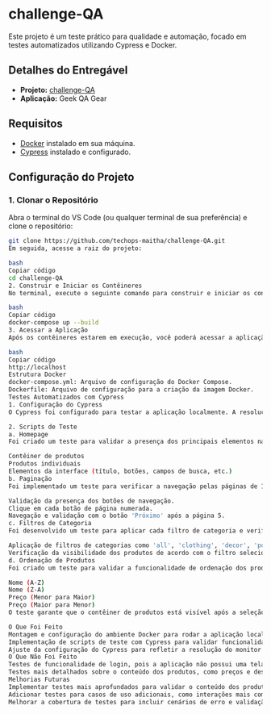 # challenge-QA

Este projeto é um teste prático para qualidade e automação, focado em testes automatizados utilizando Cypress e Docker.

## Detalhes do Entregável

- **Projeto:** [challenge-QA](https://qa-automacao.atlassian.net)
- **Aplicação:** Geek QA Gear

## Requisitos

- [Docker](https://www.docker.com/products/docker-desktop) instalado em sua máquina.
- [Cypress](https://www.cypress.io/) instalado e configurado.

## Configuração do Projeto

### 1. Clonar o Repositório

Abra o terminal do VS Code (ou qualquer terminal de sua preferência) e clone o repositório:

```bash
git clone https://github.com/techops-maitha/challenge-QA.git
Em seguida, acesse a raiz do projeto:

bash
Copiar código
cd challenge-QA
2. Construir e Iniciar os Contêineres
No terminal, execute o seguinte comando para construir e iniciar os contêineres:

bash
Copiar código
docker-compose up --build
3. Acessar a Aplicação
Após os contêineres estarem em execução, você poderá acessar a aplicação em seu navegador, através do endereço:

bash
Copiar código
http://localhost
Estrutura Docker
docker-compose.yml: Arquivo de configuração do Docker Compose.
Dockerfile: Arquivo de configuração para a criação da imagem Docker.
Testes Automatizados com Cypress
1. Configuração do Cypress
O Cypress foi configurado para testar a aplicação localmente. A resolução da tela foi ajustada para 2560x1080 para refletir o monitor ultrawide.

2. Scripts de Teste
a. Homepage
Foi criado um teste para validar a presença dos principais elementos na homepage da aplicação, incluindo:

Contêiner de produtos
Produtos individuais
Elementos da interface (título, botões, campos de busca, etc.)
b. Paginação
Foi implementado um teste para verificar a navegação pelas páginas de 1 a 10. O script inclui:

Validação da presença dos botões de navegação.
Clique em cada botão de página numerada.
Navegação e validação com o botão 'Próximo' após a página 5.
c. Filtros de Categoria
Foi desenvolvido um teste para aplicar cada filtro de categoria e verificar a presença dos produtos esperados. O script cobre:

Aplicação de filtros de categorias como 'all', 'clothing', 'decor', 'posters', entre outros.
Verificação da visibilidade dos produtos de acordo com o filtro selecionado.
d. Ordenação de Produtos
Foi criado um teste para validar a funcionalidade de ordenação dos produtos com as opções disponíveis:

Nome (A-Z)
Nome (Z-A)
Preço (Menor para Maior)
Preço (Maior para Menor)
O teste garante que o contêiner de produtos está visível após a seleção de cada opção de ordenação.

O Que Foi Feito
Montagem e configuração do ambiente Docker para rodar a aplicação localmente.
Implementação de scripts de teste com Cypress para validar funcionalidades principais da aplicação.
Ajuste da configuração do Cypress para refletir a resolução do monitor ultrawide e garantir a visualização completa.
O Que Não Foi Feito
Testes de funcionalidade de login, pois a aplicação não possui uma tela de login.
Testes mais detalhados sobre o conteúdo dos produtos, como preços e descrições, devido ao foco em presença e navegação.
Melhorias Futuras
Implementar testes mais aprofundados para validar o conteúdo dos produtos, como preços e descrições.
Adicionar testes para casos de uso adicionais, como interações mais complexas e fluxos de trabalho de usuários.
Melhorar a cobertura de testes para incluir cenários de erro e validação de mensagens de feedback.

